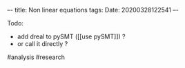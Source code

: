 –-
title: Non linear equations
tags: 
Date: 20200328122541
–-

Todo:
* add dreal to pySMT ([[use pySMT]]) ? 
* or call it directly ?

#analysis #research